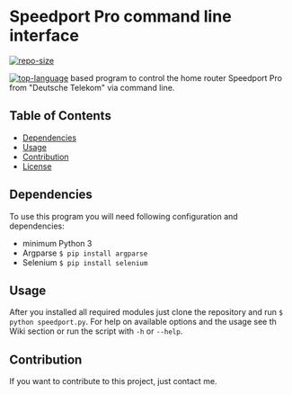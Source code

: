 # Speedport Pro command line interface

[![repo-size](https://img.shields.io/github/repo-size/tb1402/speedport_pro_cli?color=red)](https://github.com/tb1402/speedport_pro_cli/)

[![top-language](https://img.shields.io/github/languages/top/tb1402/speedport_pro_cli?color=red)](https://github.com/tb1402/speedport_pro_cli/) based program to control the home router Speedport Pro from "Deutsche Telekom" via command line.

## Table of Contents
- [Dependencies](#dependencies)
- [Usage](#usage)
- [Contribution](#contribution)
- [License](LICENSE)

## Dependencies
To use this program you will need following configuration and dependencies:
- minimum Python 3
- Argparse ```$ pip install argparse```
- Selenium ```$ pip install selenium```

## Usage
After you installed all required modules just clone the repository and run ```$ python speedport.py```.
For help on available options and the usage see th Wiki section or run the script with ```-h``` or ```--help```.

## Contribution
If you want to contribute to this project, just contact me.
